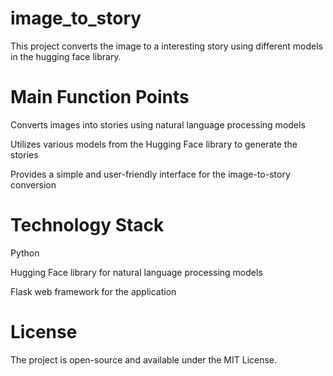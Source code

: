 # image_to_story
This project converts the image to a interesting story using different models in the hugging face library.

# Main Function Points
Converts images into stories using natural language processing models

Utilizes various models from the Hugging Face library to generate the stories

Provides a simple and user-friendly interface for the image-to-story conversion

# Technology Stack
Python

Hugging Face library for natural language processing models

Flask web framework for the application

# License
The project is open-source and available under the MIT License.
